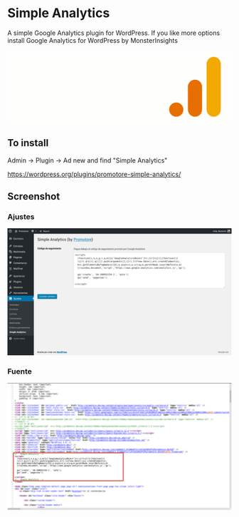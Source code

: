 # Simple Analytics

A simple Google Analytics plugin for WordPress. If you like more options install Google Analytics for WordPress by MonsterInsights

![banner](https://github.com/lbonomo/promotore-simple-analytics/raw/master/assets/banner-1544x500.png)


## To install
Admin -> Plugin -> Ad new and find "Simple Analytics"

https://wordpress.org/plugins/promotore-simple-analytics/


## Screenshot

### Ajustes
![screenshot-1](https://github.com/lbonomo/promotore-simple-analytics/raw/master/assets/screenshot-1.png)

### Fuente
![screenshot-2](https://github.com/lbonomo/promotore-simple-analytics/raw/master/assets/screenshot-2.png)
